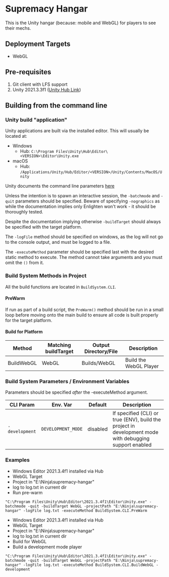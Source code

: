 # Supremacy Hangar

This is the Unity hangar (because: mobile and WebGL) for players to see their mechs.

## Deployment Targets
  - WebGL

## Pre-requisites
  1. Git client with LFS support
  2. Unity 2021.3.3f1 ([Unity Hub Link](unityhub://2021.3.4f1/cb45f9cae8b7))

## Building from the command line

### Unity build "application"
Unity applications are built via the installed editor. This will usually be located at:
 - Windows
    - Hub: `C:\Program Files\Unity\Hub\Editor\<VERSION>\Editor\Unity.exe`
 - macOS
    - Hub: `/Applications/Unity/Hub/Editor/<VERSION>/Unity/Contents/MacOS/Unity`

Unity documents the command line parameters [here](https://docs.unity3d.com/Manual/EditorCommandLineArguments.html)

Unless the intention is to spawn an interactive session, the `-batchmode` and `-quit` parameters should be specified. Beware of specifying `-nographics` as while the documentation implies only Enlighten won't work - it should be thoroughly tested.

Despite the documentation implying otherwise `-buildTarget` should always be specified with the target platform.

The `-logFile` method should be specified on windows, as the log will not go to the console output, and must be logged to a file.

The `-executeMethod` parameter should be specified last with the desired static method to execute. The method cannot take arguments and you must omit the `()` from it.


### Build System Methods in Project

All the build functions are located in `BuildSystem.CLI`.

#### PreWarm

If run as part of a build script, the `PreWarm()` method should be run in a small loop before moving onto the main build to ensure all code is built properly for the target platform.

#### Build for Platform

| Method     | Matching buildTarget | Output Directory/File | Description            |
|------------|----------------------|-----------------------|------------------------|
| BuildWebGL | WebGL                | Builds/WebGL          | Build the WebGL Player |

### Build System Parameters / Environment Variables

Parameters should be specified _after_ the -executeMethod argument. 

| CLI Param       | Env. Var           | Default      | Description                                                                                            |
|-----------------|--------------------|--------------|--------------------------------------------------------------------------------------------------------|
| `-development`  | `DEVELOPMENT_MODE` | disabled     | If specified (CLI) or true (ENV), build the project in development mode with debugging support enabled |

### Examples

 * Windows Editor 2021.3.4f1 installed via Hub
 * WebGL Target
 * Project in "E:\Ninja\supremacy-hangar"
 * log to log.txt in current dir
 * Run pre-warm
```
"C:\Program Files\Unity\Hub\Editor\2021.3.4f1\Editor\Unity.exe" -batchmode -quit -buildTarget WebGL -projectPath "E:\Ninja\supremacy-hangar" -logFile log.txt -executeMethod BuildSystem.CLI.PreWarm
```

* Windows Editor 2021.3.4f1 installed via Hub
* WebGL Target
* Project in "E:\Ninja\supremacy-hangar"
* log to log.txt in current dir
* Build for WebGL
* Build a development mode player
```
"C:\Program Files\Unity\Hub\Editor\2021.3.4f1\Editor\Unity.exe" -batchmode -quit -buildTarget WebGL -projectPath "E:\Ninja\supremacy-hangar" -logFile log.txt -executeMethod BuildSystem.CLI.BuildWebGL -development
```